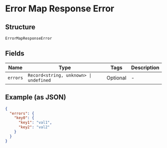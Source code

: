 
# Error Map Response Error

## Structure

`ErrorMapResponseError`

## Fields

| Name | Type | Tags | Description |
|  --- | --- | --- | --- |
| `errors` | `Record<string, unknown> \| undefined` | Optional | - |

## Example (as JSON)

```json
{
  "errors": {
    "key0": {
      "key1": "val1",
      "key2": "val2"
    }
  }
}
```

